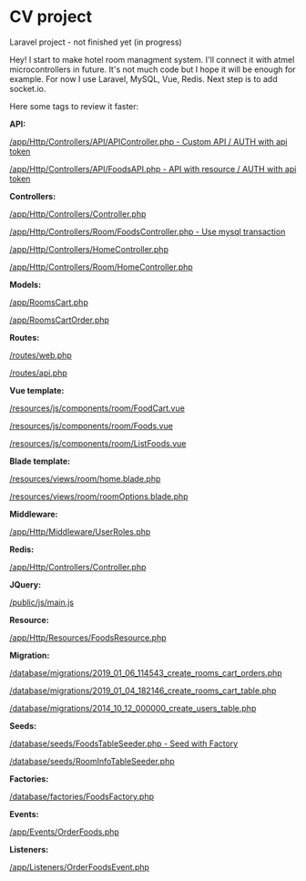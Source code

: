 # CV project
Laravel project - not finished yet (in progress)

Hey! I start to make hotel room managment system. I'll connect it with atmel microcontrollers in future. 
It's not much code but I hope it will be enough for example. For now I use Laravel, MySQL, Vue, Redis. 
Next step is to add socket.io.


Here some tags to review it faster: 

__API:__

[/app/Http/Controllers/API/APIController.php - Custom API / AUTH with api token](/app/Http/Controllers/API/APIController.php)

[/app/Http/Controllers/API/FoodsAPI.php - API with resource / AUTH with api token](/app/Http/Controllers/API/FoodsAPI.php)


__Controllers:__

[/app/Http/Controllers/Controller.php](/app/Http/Controllers/Controller.php)

[/app/Http/Controllers/Room/FoodsController.php - Use mysql transaction](/app/Http/Controllers/Room/FoodsController.php)

[/app/Http/Controllers/HomeController.php](/app/Http/Controllers/HomeController.php)

[/app/Http/Controllers/Room/HomeController.php](/app/Http/Controllers/Room/HomeController.php)

__Models:__ 

[/app/RoomsCart.php](/app/RoomsCart.php)

[/app/RoomsCartOrder.php](/app/RoomsCartOrder.php)

__Routes:__

[/routes/web.php](/routes/web.php)

[/routes/api.php](/routes/api.php)

__Vue template:__ 

[/resources/js/components/room/FoodCart.vue](/resources/js/components/room/FoodCart.vue)

[/resources/js/components/room/Foods.vue](/resources/js/components/room/Foods.vue)

[/resources/js/components/room/ListFoods.vue](/resources/js/components/room/ListFoods.vue)

__Blade template:__ 

[/resources/views/room/home.blade.php](/resources/views/room/home.blade.php)

[/resources/views/room/roomOptions.blade.php](/resources/views/room/roomOptions.blade.php)

__Middleware:__

[/app/Http/Middleware/UserRoles.php](/app/Http/Middleware/UserRoles.php)

__Redis:__

[/app/Http/Controllers/Controller.php](/app/Http/Controllers/Controller.php)

__JQuery:__

[/public/js/main.js](/public/js/main.js)

__Resource:__ 

[/app/Http/Resources/FoodsResource.php](/app/Http/Resources/FoodsResource.php)

__Migration:__ 

[/database/migrations/2019_01_06_114543_create_rooms_cart_orders.php](/database/migrations/2019_01_06_114543_create_rooms_cart_orders.php)

[/database/migrations/2019_01_04_182146_create_rooms_cart_table.php](/database/migrations/2019_01_04_182146_create_rooms_cart_table.php)

[/database/migrations/2014_10_12_000000_create_users_table.php](/database/migrations/2014_10_12_000000_create_users_table.php)

__Seeds:__ 

[/database/seeds/FoodsTableSeeder.php - Seed with Factory](/database/seeds/FoodsTableSeeder.php)

[/database/seeds/RoomInfoTableSeeder.php](/database/seeds/RoomInfoTableSeeder.php)

__Factories:__

[/database/factories/FoodsFactory.php](/database/factories/FoodsFactory.php)

__Events:__ 

[/app/Events/OrderFoods.php](/app/Events/OrderFoods.php)

__Listeners:__ 

[/app/Listeners/OrderFoodsEvent.php](/app/Listeners/OrderFoodsEvent.php)
